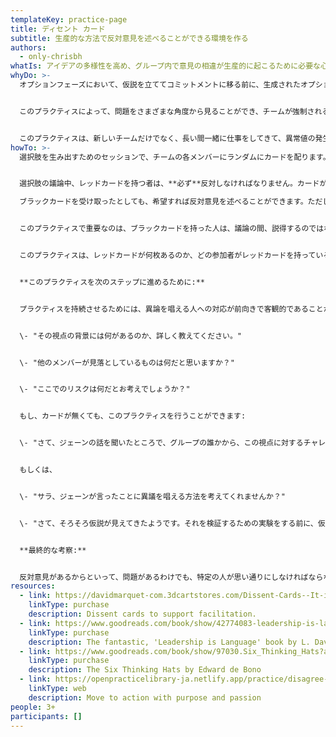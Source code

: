 ```yaml
---
templateKey: practice-page
title: ディセント カード
subtitle: 生産的な方法で反対意見を述べることができる環境を作る
authors:
  - only-chrisbh
whatIs: アイデアの多様性を高め、グループ内で意見の相違が生産的に起こるために必要な心理的安全性を高めるための方法です。このプラクティスは、L. David Marquetの著書「Leadership is language」から引用しています。
whyDo: >-
  オプションフェーズにおいて、仮説を立ててコミットメントに移る前に、生成されたオプションを批判的に評価することが目的です。これを客観的に行うことで、チームは定期的に「反対とコミット」を繰り返し、行動に移すことができます。


  このプラクティスによって、問題をさまざまな角度から見ることができ、チームが強制されるのではなく、好奇心を持つことに集中するようになります。このプラクティスは、その瞬間だけでなく、今後のチーム内での議論においても、より批判的に考え、他の人が賛成すると思うアイデアだけでなく、すべてのアイデアを提供するのに必要な心理的安全性を生み出すことで、成果を上げることができるのです。


  このプラクティスは、新しいチームだけでなく、長い間一緒に仕事をしてきて、異常値の発生が少なくなり、意見が一貫してまとまってきているチームにも関係します。
howTo: >-
  選択肢を生み出すためのセッションで、チームの各メンバーにランダムにカードを配ります。カードはどのような形でもよいが、自由な選択ができるか、反対しなければならないか、という役割を示すものです。Marquetは、赤と黒のカードを、赤1枚、黒5枚の割合で使用します。


  選択肢の議論中、レッドカードを持つ者は、**必ず**反対しなければなりません。カードがあるからこそ、安全にできるのです。その人はただ鈍感なのではなく、カードによってそうせざるを得なかったのであり、それが彼らの役割なのです！

  ブラックカードを受け取ったとしても、希望すれば反対意見を述べることができます。ただし、選択する自由はあります。


  このプラクティスで重要なのは、ブラックカードを持った人は、議論の間、説得するのではなく、好奇心を持つこと、つまり、反対者の主張が正しいかもしれないという考えを受け入れることです。


  このプラクティスは、レッドカードが何枚あるのか、どの参加者がレッドカードを持っているのかを誰も知らない場合、心理的安全性を高めるために特に効果的です。このプラクティスを数回行ううちに、グループは「反対意見を言うのは難しい」と感じていたのが、「反対意見を言うのは簡単なだけでなく、そうすることでチームから評価される」と感じるようになります。このプラクティスは、参加者に特定の視点から考えるよう促すという点で、Edward de Bonoの「The six thinking hats approach」と多くの点で共通しています。


  **このプラクティスを次のステップに進めるために:**


  プラクティスを持続させるためには、異論を唱える人への対応が前向きで客観的であることが必要です。好奇心を保つために、以下の質問を試してみてください:


  \- "その視点の背景には何があるのか、詳しく教えてください。"


  \- "他のメンバーが見落としているものは何だと思いますか？"


  \- "ここでのリスクは何だとお考えでしょうか？"


  もし、カードが無くても、このプラクティスを行うことができます:


  \- "さて、ジェーンの話を聞いたところで、グループの誰かから、この視点に対するチャレンジを聞いてみたいと思います。"


  もしくは、


  \- "サラ、ジェーンが言ったことに異議を唱える方法を考えてくれませんか？"


  \- "さて、そろそろ仮説が見えてきたようです。それを検証するための実験をする前に、仮に時間を飛ばして、その結果が失敗だったとしたら、どんな理由が考えられるでしょうか？"


  **最終的な考察:**


  反対意見があるからといって、問題があるわけでも、特定の人が思い通りにしなければならないわけでもないことを忘れないでください。プラクティス「Disagree and Commit」を使って、グループにとって最良の決断を下し、目的意識と情熱を持って、一丸となって前進することができるようにしましょう。
resources:
  - link: https://davidmarquet-com.3dcartstores.com/Dissent-Cards--It-is-important-to-create-environments-where-people-feel-it-is-safe-to-share-what-they-see_p_14.html
    linkType: purchase
    description: Dissent cards to support facilitation.
  - link: https://www.goodreads.com/book/show/42774083-leadership-is-language
    linkType: purchase
    description: The fantastic, 'Leadership is Language' book by L. David Marquet.
  - link: https://www.goodreads.com/book/show/97030.Six_Thinking_Hats?ac=1&from_search=true&qid=NZLZH4guvO&rank=1
    linkType: purchase
    description: The Six Thinking Hats by Edward de Bono
  - link: https://openpracticelibrary-ja.netlify.app/practice/disagree-and-commit/
    linkType: web
    description: Move to action with purpose and passion
people: 3+
participants: []
---
```

